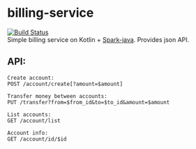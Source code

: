 # billing-service
[![Build Status](https://travis-ci.com/Al-p-i/billing-service.svg?branch=master)](https://travis-ci.com/Al-p-i/billing-service)  
Simple billing service on Kotlin + [Spark-java](http://sparkjava.com/). Provides json API.

## API:
```
Create account:
POST /account/create[?amount=$amount]

Transfer money between accounts:
PUT /transfer?from=$from_id&to=$to_id&amount=$amount

List accounts:
GET /account/list

Account info:
GET /account/id/$id
```
